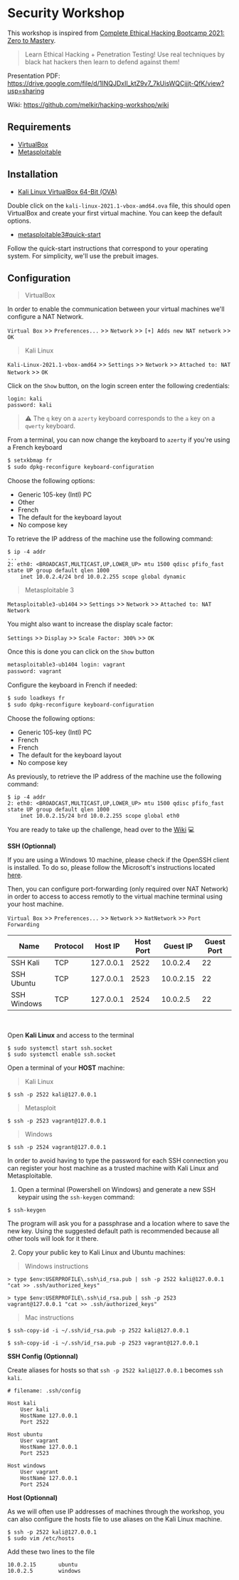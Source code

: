 # Security Workshop

This workshop is inspired from [Complete Ethical Hacking Bootcamp 2021: Zero to Mastery](https://www.udemy.com/course/complete-ethical-hacking-bootcamp-zero-to-mastery/).

> Learn Ethical Hacking + Penetration Testing! Use real techniques by black hat hackers then learn to defend against them!

Presentation PDF: https://drive.google.com/file/d/1INQJDxII_ktZ9v7_7kUisWQCjjjt-QfK/view?usp=sharing

Wiki: https://github.com/melkir/hacking-workshop/wiki

## Requirements

- [VirtualBox](https://www.virtualbox.org/wiki/Downloads)
- [Metasploitable](https://github.com/rapid7/metasploitable3)

## Installation

- [Kali Linux VirtualBox 64-Bit (OVA)](https://www.offensive-security.com/kali-linux-vm-vmware-virtualbox-image-download/#1572305786534-030ce714-cc3b)

Double click on the `kali-linux-2021.1-vbox-amd64.ova` file, this should open VirtualBox and create your first virtual machine. You can keep the default options.

- [metasploitable3#quick-start](https://github.com/rapid7/metasploitable3#quick-start)

Follow the quick-start instructions that correspond to your operating system. For simplicity, we'll use the prebuit images.

## Configuration

> VirtualBox

In order to enable the communication between your virtual machines we'll configure a NAT Network.

`Virtual Box` >> `Preferences...` >> `Network` >> `[+] Adds new NAT network` >> `OK`

> Kali Linux

`Kali-Linux-2021.1-vbox-amd64` >> `Settings` >> `Network` >> `Attached to: NAT Network` >> `OK`

Click on the `Show` button, on the login screen enter the following credentials:

```
login: kali
password: kali
```

> ⚠️ The `q` key on a `azerty` keyboard corresponds to the `a` key on a `qwerty` keyboard.

From a terminal, you can now change the keyboard to `azerty` if you're using a French keyboard

```sh
$ setxkbmap fr
$ sudo dpkg-reconfigure keyboard-configuration
```

Choose the following options:

- Generic 105-key (Intl) PC
- Other
- French
- The default for the keyboard layout
- No compose key

To retrieve the IP address of the machine use the following command:

```
$ ip -4 addr
...
2: eth0: <BROADCAST,MULTICAST,UP,LOWER_UP> mtu 1500 qdisc pfifo_fast state UP group default qlen 1000
    inet 10.0.2.4/24 brd 10.0.2.255 scope global dynamic
```

> Metasploitable 3

`Metasploitable3-ub1404` >> `Settings` >> `Network` >> `Attached to: NAT Network`

You might also want to increase the display scale factor:

`Settings` >> `Display` >> `Scale Factor: 300%` >> `OK`

Once this is done you can click on the `Show` button

```sh
metasploitable3-ub1404 login: vagrant
password: vagrant
```

Configure the keyboard in French if needed:

```sh
$ sudo loadkeys fr
$ sudo dpkg-reconfigure keyboard-configuration
```

Choose the following options:

- Generic 105-key (Intl) PC
- French
- French
- The default for the keyboard layout
- No compose key

As previously, to retrieve the IP address of the machine use the following command:

```
$ ip -4 addr
2: eth0: <BROADCAST,MULTICAST,UP,LOWER_UP> mtu 1500 qdisc pfifo_fast state UP group default qlen 1000
    inet 10.0.2.15/24 brd 10.0.2.255 scope global eth0
```

You are ready to take up the challenge, head over to the [Wiki](https://github.com/melkir/hacking-workshop/wiki/1.-Information-Gathering) 💻

**SSH (Optionnal)**

If you are using a Windows 10 machine, please check if the OpenSSH client is installed.
To do so, please follow the Microsoft's instructions located [here](https://docs.microsoft.com/en-us/windows-server/administration/openssh/openssh_install_firstuse#install-openssh-using-windows-settings).

Then, you can configure port-forwarding (only required over NAT Network) in order to access to access remotly to the virtual machine terminal using your host machine.

`Virtual Box` >> `Preferences...` >> `Network` >> `NatNetwork` >> `Port Forwarding`

| Name        | Protocol | Host IP   | Host Port | Guest IP  | Guest Port |
| ----------- | -------- | --------- | --------- | --------- | ---------- |
| SSH Kali    | TCP      | 127.0.0.1 | 2522      | 10.0.2.4  | 22         |
| SSH Ubuntu  | TCP      | 127.0.0.1 | 2523      | 10.0.2.15 | 22         |
| SSH Windows | TCP      | 127.0.0.1 | 2524      | 10.0.2.5  | 22         |

<br />

Open **Kali Linux** and access to the terminal

```
$ sudo systemctl start ssh.socket
$ sudo systemctl enable ssh.socket
```

Open a terminal of your **HOST** machine:

> Kali Linux

```
$ ssh -p 2522 kali@127.0.0.1
```

> Metasploit

```
$ ssh -p 2523 vagrant@127.0.0.1
```

> Windows

```
$ ssh -p 2524 vagrant@127.0.0.1
```

In order to avoid having to type the password for each SSH connection you can register your host machine as a trusted machine with Kali Linux and Metasploitable.

1. Open a terminal (Powershell on Windows) and generate a new SSH keypair using the `ssh-keygen` command:

```
$ ssh-keygen
```

The program will ask you for a passphrase and a location where to save the new key. Using the suggested default path is recommended because all other tools will look for it there.

2. Copy your public key to Kali Linux and Ubuntu machines:

> Windows instructions

```
> type $env:USERPROFILE\.ssh\id_rsa.pub | ssh -p 2522 kali@127.0.0.1 "cat >> .ssh/authorized_keys"
```

```
> type $env:USERPROFILE\.ssh\id_rsa.pub | ssh -p 2523 vagrant@127.0.0.1 "cat >> .ssh/authorized_keys"
```

> Mac instructions

```
$ ssh-copy-id -i ~/.ssh/id_rsa.pub -p 2522 kali@127.0.0.1
```

```
$ ssh-copy-id -i ~/.ssh/id_rsa.pub -p 2523 vagrant@127.0.0.1
```

**SSH Config (Optionnal)**

Create aliases for hosts so that `ssh -p 2522 kali@127.0.0.1` becomes `ssh kali`.

```
# filename: .ssh/config

Host kali
    User kali
    HostName 127.0.0.1
    Port 2522

Host ubuntu
    User vagrant
    HostName 127.0.0.1
    Port 2523

Host windows
    User vagrant
    HostName 127.0.0.1
    Port 2524
```

**Host (Optionnal)**

As we will often use IP addresses of machines through the workshop, you can also configure the hosts file to use aliases on the Kali Linux machine.

```
$ ssh -p 2522 kali@127.0.0.1
$ sudo vim /etc/hosts
```

Add these two lines to the file

```
10.0.2.15       ubuntu
10.0.2.5        windows
```
